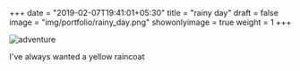 +++
date = "2019-02-07T19:41:01+05:30"
title = "rainy day"
draft = false
image = "img/portfolio/rainy_day.png"
showonlyimage = true
weight = 1
+++

![adventure](/img/portfolio/rainy_day.png)

I've always wanted a yellow raincoat
